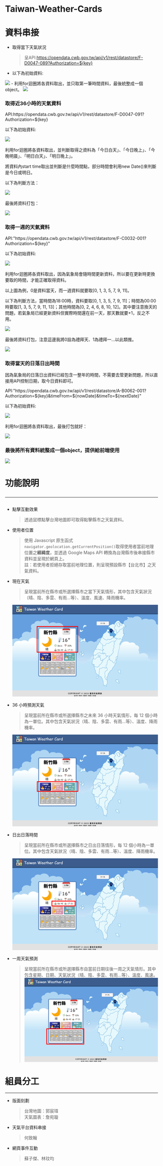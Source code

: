 # Taiwan-Weather-Cards


<h1>資料串接</h1>

- 取得當下天氣狀況

  > 呈API:https://opendata.cwb.gov.tw/api/v1/rest/datastore/F-D0047-089?Authorization=${key}
- 以下為初始資料:
<img src = "https://user-images.githubusercontent.com/109027415/211013359-5df724bf-e470-409e-9e1d-27675af7bc29.png"/>
- 利用for迴圈將各資料取出，並只取第一筆時間資料，最後統整成一個object。
<img src = "https://user-images.githubusercontent.com/109027415/211013060-439250d7-9e4d-4937-be39-deb50a5de761.png"/>

<br/>

<h3>取得近36小時的天氣資料</h3>
<p>API:https://opendata.cwb.gov.tw/api/v1/rest/datastore/F-D0047-091?Authorization=${key}</p>
<p>以下為初始資料:</p>
<img src = "https://user-images.githubusercontent.com/109027415/211013953-852658ef-237b-4095-b2fd-cb907ba4b937.png"/>
<p>利用for迴圈將各資料取出，並判斷取得之資料為「今日白天」、「今日晚上」、「今晚明晨」、「明日白天」、「明日晚上」。</p>
<p>將資料內start time取出並判斷是什麼時間點，部分時間會利用new Date()來判斷是今日或明日。</p>
<p>以下為判斷方法：</p>
<img src = "https://user-images.githubusercontent.com/109027415/211014592-1479a114-ed4a-4c9f-a23e-d9f1d69e9662.png"/>
<p>最後將資料打包：</p>
<img src = "https://user-images.githubusercontent.com/109027415/211014870-0d2bac54-c852-4546-8dd5-57c154c5996c.png"/>

<br/>

<h3>取得一週的天氣資料</h3>
<p>API:"https://opendata.cwb.gov.tw/api/v1/rest/datastore/F-C0032-001?Authorization=${key}"</p>
<p>以下為初始資料:</p>
<img src = "https://user-images.githubusercontent.com/109027415/211015439-c470c859-ce8c-4e93-b56c-bc8d769f9d9d.png"/>
<p>利用for迴圈將各資料取出，因為氣象局會隨時間更新資料，所以要在更新時更換要取的時間，才能正確取得資料。</p>
<p>以上圖為例，0是資料當天，而一週資料就要取[0, 1, 3, 5, 7, 9, 11]。</p>
<p>以下為判斷方法，當時間為18:00時，資料要取[0, 1, 3, 5, 7, 9, 11]；時間為00:00時要取[1, 3, 5, 7, 9, 11, 13]；其他時間為[0, 2, 4, 6, 8, 10, 12]。其中要注意換天的問題，若氣象局已經更新資料但實際時間還在前一天，那天數就要+1，反之不用。</p>
<img src = "https://user-images.githubusercontent.com/109027415/211016154-8afb19ab-3e53-47b8-853c-f9c0c8f071f7.png"/>
<p>最後將資料打包，注意這邊我將0設為禮拜天、1為禮拜一...以此類推。</p>
<img src = "https://user-images.githubusercontent.com/109027415/211016601-8ce2884e-f767-4f7f-a106-7197fc505090.png"/>

<br/>

<h3>取得當天的日落日出時間</h3>
<p>因為氣象局的日落日出資料已經包含一整年的時間，不需要去管更新問題，所以直接用API控制日期，取今日資料即可。</p>
<p>API:"https://opendata.cwb.gov.tw/api/v1/rest/datastore/A-B0062-001?Authorization=${key}&timeFrom=${nowDate}&timeTo=${nextDate}"</p>
<p>以下為初始資料:</p>
<img src = "https://user-images.githubusercontent.com/109027415/211017763-67b57ef7-b2f3-49cc-8fa3-515822fd5d11.png"/>
<p>利用for迴圈將各資料取出，最後打包就好：</p>
<img src = "https://user-images.githubusercontent.com/109027415/211017873-38cc13d8-e065-495d-ae31-b04b0d61982e.png"/>

<br/>

<h3>最後將所有資料統整成一個object，提供給前端使用</h2>
<img src = "https://user-images.githubusercontent.com/109027415/211018084-2449f3d3-0a37-4929-a859-bc7f0b0ea53a.png"/>

# 功能說明<hr/>

- 點擊互動效果

  > 透過鼠標點擊台灣地圖即可取得點擊縣市之天氣資料。

- 使用者位置

  > 使用 Javascript 原生函式`navigator.geolocation.getCurrentPosition()`取得使用者當前地理位置之**經緯度**，並透過 Google Maps API 轉換為台灣縣市後串接縣市資料並呈現於網頁上。<br/>註：若使用者拒絕存取當前地理位置，則呈現預設縣市【台北市】之天氣資料。

- 現在天氣

  > 呈現當前所在縣市或所選擇縣市之當下天氣情形，其中包含天氣狀況（晴、陰、多雲、有雨...等）、溫度、風速、降雨機率。

  ![](image/weatherNow.png)

- 36 小時預測天氣

  > 呈現當前所在縣市或所選擇縣市之未來 36 小時天氣情形，每 12 個小時為一單位。其中包含天氣狀況（晴、陰、多雲、有雨...等）、溫度、降雨機率。

  ![](image/36hrWeather.png)

- 日出日落時間

  > 呈現當前所在縣市或所選擇縣市之日出日落情形，每 12 個小時為一單位。其中包含天氣狀況（晴、陰、多雲、有雨...等）、溫度、降雨機率。

  ![](image/sunsetSunrise.png)

- 一周天氣預測
  > 呈現當前所在縣市或所選擇縣市自當前日期往後一周之天氣情形。其中包含星期、日期、天氣狀況（晴、陰、多雲、有雨...等）、溫度、風速。
  > ![](image/weeklyWeather.png)

# 組員分工

<hr/>

- 版面刻劃

  > 台灣地圖：郭宸瑋<br/>
  > 天氣圖表：詹宛璇

- 天氣平台資料串接

  > 何致翰

- 網頁事件互動

  > 蘇子傑、林玟均

